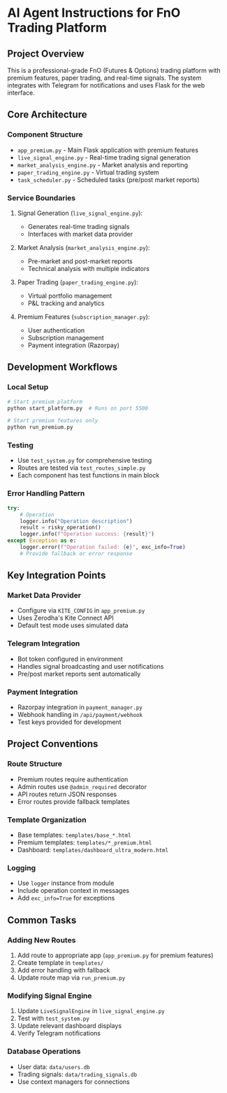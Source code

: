 # AI Agent Instructions for FnO Trading Platform

## Project Overview
This is a professional-grade FnO (Futures & Options) trading platform with premium features, paper trading, and real-time signals. The system integrates with Telegram for notifications and uses Flask for the web interface.

## Core Architecture

### Component Structure
- `app_premium.py` - Main Flask application with premium features
- `live_signal_engine.py` - Real-time trading signal generation
- `market_analysis_engine.py` - Market analysis and reporting
- `paper_trading_engine.py` - Virtual trading system
- `task_scheduler.py` - Scheduled tasks (pre/post market reports)

### Service Boundaries
1. Signal Generation (`live_signal_engine.py`):
   - Generates real-time trading signals
   - Interfaces with market data provider

2. Market Analysis (`market_analysis_engine.py`):
   - Pre-market and post-market reports
   - Technical analysis with multiple indicators

3. Paper Trading (`paper_trading_engine.py`):
   - Virtual portfolio management
   - P&L tracking and analytics

4. Premium Features (`subscription_manager.py`):
   - User authentication
   - Subscription management
   - Payment integration (Razorpay)

## Development Workflows

### Local Setup
```bash
# Start premium platform
python start_platform.py  # Runs on port 5500

# Start premium features only
python run_premium.py
```

### Testing
- Use `test_system.py` for comprehensive testing
- Routes are tested via `test_routes_simple.py`
- Each component has test functions in main block

### Error Handling Pattern
```python
try:
    # Operation
    logger.info("Operation description")
    result = risky_operation()
    logger.info(f"Operation success: {result}")
except Exception as e:
    logger.error(f"Operation failed: {e}", exc_info=True)
    # Provide fallback or error response
```

## Key Integration Points

### Market Data Provider
- Configure via `KITE_CONFIG` in `app_premium.py`
- Uses Zerodha's Kite Connect API
- Default test mode uses simulated data

### Telegram Integration
- Bot token configured in environment
- Handles signal broadcasting and user notifications
- Pre/post market reports sent automatically

### Payment Integration
- Razorpay integration in `payment_manager.py`
- Webhook handling in `/api/payment/webhook`
- Test keys provided for development

## Project Conventions

### Route Structure
- Premium routes require authentication
- Admin routes use `@admin_required` decorator
- API routes return JSON responses
- Error routes provide fallback templates

### Template Organization
- Base templates: `templates/base_*.html`
- Premium templates: `templates/*_premium.html`
- Dashboard: `templates/dashboard_ultra_modern.html`

### Logging
- Use `logger` instance from module
- Include operation context in messages
- Add `exc_info=True` for exceptions

## Common Tasks

### Adding New Routes
1. Add route to appropriate app (`app_premium.py` for premium features)
2. Create template in `templates/`
3. Add error handling with fallback
4. Update route map via `run_premium.py`

### Modifying Signal Engine
1. Update `LiveSignalEngine` in `live_signal_engine.py`
2. Test with `test_system.py`
3. Update relevant dashboard displays
4. Verify Telegram notifications

### Database Operations
- User data: `data/users.db`
- Trading signals: `data/trading_signals.db`
- Use context managers for connections